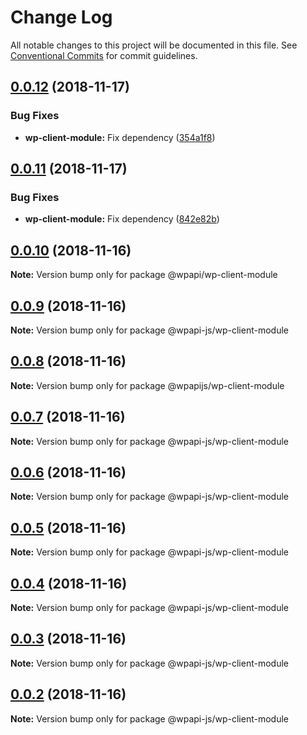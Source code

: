 # Change Log

All notable changes to this project will be documented in this file.
See [Conventional Commits](https://conventionalcommits.org) for commit guidelines.

<a name="0.0.12"></a>
## [0.0.12](https://github.com/droyer/wpapi-test/compare/v0.0.11...v0.0.12) (2018-11-17)


### Bug Fixes

* **wp-client-module:** Fix dependency ([354a1f8](https://github.com/droyer/wpapi-test/commit/354a1f8))




<a name="0.0.11"></a>
## [0.0.11](https://github.com/droyer/wpapi-test/compare/v0.0.10...v0.0.11) (2018-11-17)


### Bug Fixes

* **wp-client-module:** Fix dependency ([842e82b](https://github.com/droyer/wpapi-test/commit/842e82b))




<a name="0.0.10"></a>
## [0.0.10](https://github.com/droyer/wpapi-test/compare/v0.0.9...v0.0.10) (2018-11-16)




**Note:** Version bump only for package @wpapi/wp-client-module

<a name="0.0.9"></a>
## [0.0.9](https://github.com/droyer/wpapi-test/compare/v0.0.8...v0.0.9) (2018-11-16)




**Note:** Version bump only for package @wpapi-js/wp-client-module

<a name="0.0.8"></a>
## [0.0.8](https://github.com/droyer/wpapi-test/compare/v0.0.7...v0.0.8) (2018-11-16)




**Note:** Version bump only for package @wpapijs/wp-client-module

<a name="0.0.7"></a>
## [0.0.7](https://github.com/droyer/wpapi-test/compare/v0.0.6...v0.0.7) (2018-11-16)




**Note:** Version bump only for package @wpapi-js/wp-client-module

<a name="0.0.6"></a>
## [0.0.6](https://github.com/davidroyer/wpapi-test/compare/v0.0.5...v0.0.6) (2018-11-16)




**Note:** Version bump only for package @wpapi-js/wp-client-module

<a name="0.0.5"></a>
## [0.0.5](https://github.com/davidroyer/wpapi-test/compare/v0.0.4...v0.0.5) (2018-11-16)




**Note:** Version bump only for package @wpapi-js/wp-client-module

<a name="0.0.4"></a>
## [0.0.4](https://github.com/davidroyer/wpapi-test/compare/v0.0.3...v0.0.4) (2018-11-16)




**Note:** Version bump only for package @wpapi-js/wp-client-module

<a name="0.0.3"></a>
## [0.0.3](/compare/v0.0.2...v0.0.3) (2018-11-16)




**Note:** Version bump only for package @wpapi-js/wp-client-module

<a name="0.0.2"></a>
## [0.0.2](/compare/v0.0.1...v0.0.2) (2018-11-16)




**Note:** Version bump only for package @wpapi-js/wp-client-module
